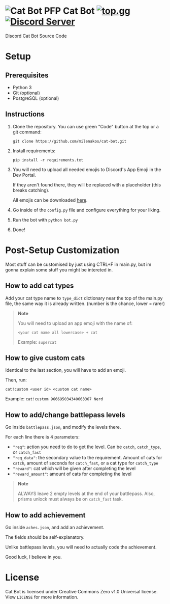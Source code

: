 # ![Cat Bot PFP](https://wsrv.nl/?url=raw.githubusercontent.com/milenakos/cat-bot/main/images/cat.png&h=25) Cat Bot [![top.gg](https://top.gg/api/widget/servers/966695034340663367.svg?noavatar=true)](https://top.gg/bot/966695034340663367) [![Discord Server](https://img.shields.io/discord/966586000417619998?label=discord&logo=discord)](https://discord.gg/cat-stand-966586000417619998)

Discord Cat Bot Source Code

# Setup

## Prerequisites

- Python 3
- Git (optional)
- PostgreSQL (optional)

## Instructions

1. Clone the repository. You can use green "Code" button at the top or a git command:

   `git clone https://github.com/milenakos/cat-bot.git`

2. Install requirements:

   `pip install -r requirements.txt`

3. You will need to upload all needed emojis to Discord's App Emoji in the Dev Portal.

   If they aren't found there, they will be replaced with a placeholder (this breaks catching).

   All emojis can be downloaded [here](https://github.com/staring-cat/emojis/releases/latest/download/emojis.zip).

4. Go inside of the `config.py` file and configure everything for your liking.

5. Run the bot with `python bot.py`

6. Done!

# Post-Setup Customization
Most stuff can be customised by just using CTRL+F in main.py, but im gonna explain some stuff you might be intereted in.

## How to add cat types
Add your cat type name to `type_dict` dictionary near the top of the main.py file, the same way it is already written. (number is the chance, lower = rarer)

> **Note**
>
> You will need to upload an app emoji with the name of:
>
> `<your cat name all lowercase> + cat`
>
> Example: `supercat`

## How to give custom cats
Identical to the last section, you will have to add an emoji.

Then, run:

`cat!custom <user id> <custom cat name>`

Example: `cat!custom 966695034340663367 Nerd`

## How to add/change battlepass levels
Go inside `battlepass.json`, and modify the levels there.

For each line there is 4 parameters:
- `"req"`: action you need to do to get the level. Can be `catch`, `catch_type`, or `catch_fast`
- `"req_data"`: the secondary value to the requirement. Amount of cats for `catch`, amount of seconds for `catch_fast`, or a cat type for `catch_type`
- `"reward"`: cat which will be given after completing the level
- `"reward_amount"`: amount of cats for completing the level

> **Note**
>
> ALWAYS leave 2 empty levels at the end of your battlepass. Also, prisms unlock must always be on `catch_fast` task.

## How to add achievement
Go inside `aches.json`, and add an achievement.

The fields should be self-explanatory.

Unlike battlepass levels, you will need to actually code the achievement.

Good luck, I believe in you.

# License

Cat Bot is licensed under Creative Commons Zero v1.0 Universal license. View `LICENSE` for more information.
